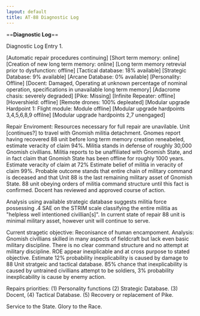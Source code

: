 ```yaml
---
layout: default
title: AT-88 Diagnostic Log
---
```


==**Diagnostic Log**== 

Diagnostic Log Entry 1.

[Automatic repair procedures continuing]
[Short term memory: online]
[Creation of new long term memory: online]
[Long term memory retrevial prior to dysfunction: offline]
[Tactical database: 18% available]
[Strategic Database: 9% available]
[Arcane Database: 0% available]
[Personality: Offline]
[Docent: Damaged, Operating at unknown percentage of nominal operation, specifications in unavailable long term memory]
[Adacrome chasis: severely degraded]
[Pike: Missing]
[Infinite Repeater: offline]
[Hovershield: offline]
[Remote drones: 100% depleated]
[Modular upgrade Hardpoint 1: Flight module: Module offline]
[Modular upgrade hardpoints 3,4,5,6,8,9 offilne]
[Modular upgrade hardpoints 2,7 unengaged]

Repair Enviroment:
Resources necessary for full repair are unavilable. Unit [continues?] to travel with Gnomish militia detachment. Gnomes report having recovered 88 unit before long term memory creation reneabeled, estimate veracity of claim 94%. Militia stands in defense of roughly 30,000 Gnomish civillians. Militia reports to be unaffiliated with Gnomish State, and in fact claim that Gnomish State has been offline for roughly 1000 years. Estimate veracity of claim at 72% Estimate belief of militia in veracity of claim 99%. Probable outcome stands that entire chain of military command is deceased and that Unit 88 is the last remaining military asset of Gnomish State. 88 unit obeying orders of militia command structure until this fact is confirmed. Docent has reviewed and approved course of action.

Analysis using available strategic database suggests militia force possessing .4 SAE on the STRIM scale classifying the entire militia as "helpless well intentioned civillian[s]". In current state of repair 88 unit is minimal military asset, however unit will continue to serve.

Current stragetic objective: Reconisance of human encampoment.
Analysis: Gnomish civillians skilled in many aspects of fieldcraft but lack even basic military discipline. There is no clear command structure and no attempt at military discipline. ROE appear inexplicable and at cross purpose to stated objective. Estimate 12% probability inexplicability is caused by damage to 88 Unit stratgeic and tactical database. 85% chance that inexplicability is caused by untrained civillians attempt to be soldiers, 3% probability inexplicability is cause by enemy action.

Repairs priorities: (1) Personality functions (2) Strategic Database. (3) Docent, (4) Tactical Database. (5) Recovery or replacement of Pike.

Service to the State.
Glory to the Race.
